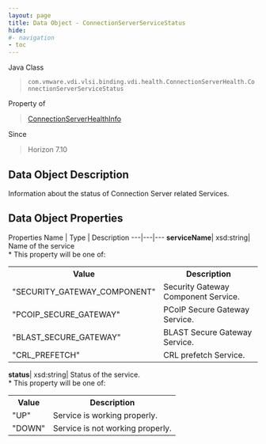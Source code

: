 ```yaml
---
layout: page
title: Data Object - ConnectionServerServiceStatus
hide:
#- navigation
- toc
---
```






Java Class
> `com.vmware.vdi.vlsi.binding.vdi.health.ConnectionServerHealth.ConnectionServerServiceStatus`

Property of
> [ConnectionServerHealthInfo](vdi.health.ConnectionServerHealth.ConnectionServerHealthInfo.md#field_detail)

Since
> Horizon 7.10


## Data Object Description

Information about the status of Connection Server related Services.

## Data Object Properties
Properties
Name |  Type |  Description
---|---|---
**serviceName**|  xsd:string|  Name of the service<br>* This property will be one of:<br><table><tr><th>Value</th><th>Description</th></tr><tr><td>"SECURITY_GATEWAY_COMPONENT"</td><td>Security Gateway Component Service.</td></tr><tr><td>"PCOIP_SECURE_GATEWAY"</td><td>PCoIP Secure Gateway Service.</td></tr><tr><td>"BLAST_SECURE_GATEWAY"</td><td>BLAST Secure Gateway Service.</td></tr><tr><td>"CRL_PREFETCH"</td><td>CRL prefetch Service.</td></tr></table>
**status**|  xsd:string|  Status of the service.<br>* This property will be one of:<br><table><tr><th>Value</th><th>Description</th></tr><tr><td>"UP"</td><td>Service is working properly.</td></tr><tr><td>"DOWN"</td><td>Service is not working properly.</td></tr></table>
 


 
